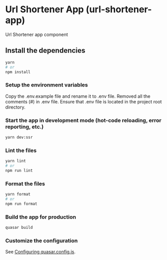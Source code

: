 # Url Shortener App (url-shortener-app)

Url Shortener app component

## Install the dependencies

```bash
yarn
# or
npm install
```

### Setup the environment variables

Copy the .env.example file and rename it to .env file.
Removed all the comments (#) in .env file.
Ensure that .env file is located in the project root directory.

### Start the app in development mode (hot-code reloading, error reporting, etc.)

```bash
yarn dev:ssr
```

### Lint the files

```bash
yarn lint
# or
npm run lint
```

### Format the files

```bash
yarn format
# or
npm run format
```

### Build the app for production

```bash
quasar build
```

### Customize the configuration

See [Configuring quasar.config.js](https://v2.quasar.dev/quasar-cli-vite/quasar-config-js).
